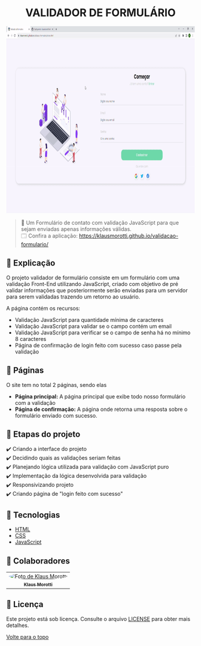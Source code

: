 <h1 align="center">VALIDADOR DE FORMULÁRIO</h1>

<img src="assets/images/formulario-gif.gif" alt="Video Projeto" width="100%" height="500">

> 🔎 Um Formulário de contato com validação JavaScript para que sejam enviadas apenas informações válidas. <br>
🗔 Confira a aplicação: https://klausmorotti.github.io/validacao-formulario/ <br>

## 📄 Explicação

O projeto validador de formulário consiste em um formulário com uma validação Front-End utilizando JavaScript, criado com objetivo de pré validar informações que posteriormente serão enviadas para um servidor para serem validadas trazendo um retorno ao usuário.

A página contém os recursos:

* Validação JavaScript para quantidade mínima de caracteres
* Validação JavaScript para validar se o campo contém um email
* Validação JavaScript para verificar se o campo de senha há no mínimo 8 caracteres
* Página de confirmação de login feito com sucesso caso passe pela validação

## 📁 Páginas

O site tem no total 2 páginas, sendo elas

- **Página principal:** A página principal que exibe todo nosso formulário com a validação
- **Página de confirmação:** A página onde retorna uma resposta sobre o formulário enviado com sucesso.

## 🎯 Etapas do projeto

✔️ Criando a interface do projeto </br>
✔️ Decidindo quais as validações seriam feitas </br>
✔️ Planejando lógica utilizada para validação com JavaScript puro </br>
✔️ Implementação da lógica desenvolvida para validação </br>
✔️ Responsivizando projeto </br>
✔️ Criando página de "login feito com sucesso"

## 🚀 Tecnologias
* <a href="https://developer.mozilla.org/pt-BR/docs/Web/HTML" target="_blank">HTML</a>
* <a href="https://developer.mozilla.org/pt-BR/docs/Web/CSS" target="_blank">CSS</a>
* <a href="https://developer.mozilla.org/pt-BR/docs/Web/JavaScript" target="_blank">JavaScript</a>

## 🤝 Colaboradores

<table>
  <tr>
    <td align="center">
      <a href="#">
        <img src="https://avatars.githubusercontent.com/u/84789400?v=4" width="160px;" height="160px" style="border-radius:50%" alt="Foto de Klaus Morotti"/><br>
        <sub>
          <b>Klaus Morotti</b>
        </sub>
      </a>
    </td>
  </tr>
</table>

## 📝 Licença

Este projeto está sob licença. Consulte o arquivo <a href="https://github.com/klausmorotti/validacao-formulario/blob/master/LICENSE">LICENSE</a> para obter mais detalhes.

<a href="#top">Volte para o topo</a>
